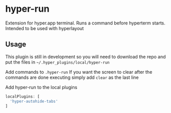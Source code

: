 # hyper-run
Extension for hyper.app terminal. Runs a command before hyperterm starts. Intended to be used with hyperlayout

## Usage
This plugin is still in development so you will need to download the repo and put the files in `~/.hyper_plugins/local/hyper-run`

Add commands to `.hyper-run` 
If you want the screen to clear after the commands are done executing simply add `clear` as the last line

Add hyper-run to the local plugins
```js
localPlugins: [
  'hyper-autohide-tabs'
]
```
